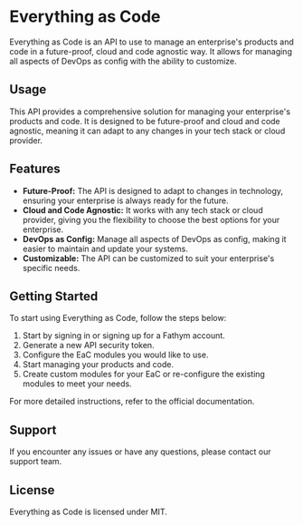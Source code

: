 # Everything as Code

Everything as Code is an API to use to manage an enterprise's products and code
in a future-proof, cloud and code agnostic way. It allows for managing all
aspects of DevOps as config with the ability to customize.

## Usage

This API provides a comprehensive solution for managing your enterprise's
products and code. It is designed to be future-proof and cloud and code
agnostic, meaning it can adapt to any changes in your tech stack or cloud
provider.

## Features

- **Future-Proof:** The API is designed to adapt to changes in technology,
  ensuring your enterprise is always ready for the future.
- **Cloud and Code Agnostic:** It works with any tech stack or cloud provider,
  giving you the flexibility to choose the best options for your enterprise.
- **DevOps as Config:** Manage all aspects of DevOps as config, making it easier
  to maintain and update your systems.
- **Customizable:** The API can be customized to suit your enterprise's specific
  needs.

## Getting Started

To start using Everything as Code, follow the steps below:

1. Start by signing in or signing up for a Fathym account.
2. Generate a new API security token.
3. Configure the EaC modules you would like to use.
4. Start managing your products and code.
5. Create custom modules for your EaC or re-configure the existing modules to
   meet your needs.

For more detailed instructions, refer to the official documentation.

## Support

If you encounter any issues or have any questions, please contact our support
team.

## License

Everything as Code is licensed under MIT.
